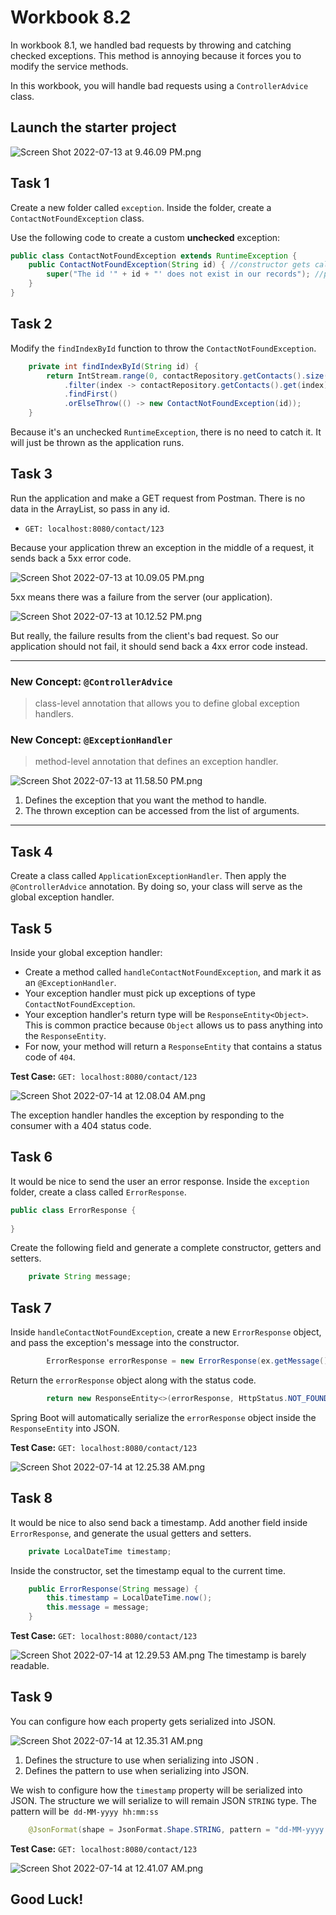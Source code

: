 # Workbook 8.2
In workbook 8.1, we handled bad requests by throwing and catching checked exceptions. This method is annoying because it forces you to modify the service methods.

In this workbook, you will handle bad requests using a `ControllerAdvice` class.

## Launch the starter project

![Screen Shot 2022-07-13 at 9.46.09 PM.png](https://firebasestorage.googleapis.com/v0/b/learnthepart-75aed.appspot.com/o/images%2F61ddd3d5-0f46-46e7-9228-00672cff0cfc?alt=media&token=02c6d424-ce69-4e37-9d34-11549e8cf82b)

## Task 1

Create a new folder called `exception`. Inside the folder, create a `ContactNotFoundException` class.

Use the following code to create a custom **unchecked** exception:

```java
public class ContactNotFoundException extends RuntimeException { 
    public ContactNotFoundException(String id) { //constructor gets called when exception is thrown
        super("The id '" + id + "' does not exist in our records"); //passing an error message into the parent constructor allows us to access it later...
    }
}
```
## Task 2

Modify the `findIndexById` function to throw the `ContactNotFoundException`.
```java
    private int findIndexById(String id) {
        return IntStream.range(0, contactRepository.getContacts().size())
            .filter(index -> contactRepository.getContacts().get(index).getId().equals(id))
            .findFirst()
            .orElseThrow(() -> new ContactNotFoundException(id));
    }
```
Because it's an unchecked `RuntimeException`, there is no need to catch it. It will just be thrown as the application runs.

## Task 3
Run the application and make a GET request from Postman. There is no data in the ArrayList, so pass in any id.

- `GET: localhost:8080/contact/123`

Because your application threw an exception in the middle of a request, it sends back a 5xx error code. 

![Screen Shot 2022-07-13 at 10.09.05 PM.png](https://firebasestorage.googleapis.com/v0/b/learnthepart-75aed.appspot.com/o/images%2F7dd852f1-a19a-464d-9361-2f85fab6f74c?alt=media&token=bc3cedd3-3107-45d8-aca4-e29a912b1db9)

5xx means there was a failure from the server (our application).

![Screen Shot 2022-07-13 at 10.12.52 PM.png](https://firebasestorage.googleapis.com/v0/b/learnthepart-75aed.appspot.com/o/images%2F126ff7bb-81bc-4988-aeae-81c6d6b1dd7a?alt=media&token=4bd49d91-f4bf-4c74-ae55-1ee3bc0499e0)

But really, the failure results from the client's bad request. So our application should not fail, it should send back a 4xx error code instead.

---
### New Concept: `@ControllerAdvice`
> class-level annotation that allows you to define global exception handlers.

### New Concept: `@ExceptionHandler`
> method-level annotation that defines an exception handler.

![Screen Shot 2022-07-13 at 11.58.50 PM.png](https://firebasestorage.googleapis.com/v0/b/learnthepart-75aed.appspot.com/o/images%2F06f9dfba-89bc-420b-93e2-4d152fac8ff8?alt=media&token=e47896c8-7557-4e5f-b4cd-d57c476c195b)

1. Defines the exception that you want the method to handle.
2. The thrown exception can be accessed from the list of arguments.
---

## Task 4
Create a class called `ApplicationExceptionHandler`. Then apply the `@ControllerAdvice` annotation. By doing so, your class will serve as the global exception handler.

## Task 5

Inside your global exception handler:

- Create a  method called `handleContactNotFoundException`, and mark it as an `@ExceptionHandler`.
- Your exception handler must pick up exceptions of type `ContactNotFoundException`. 
- Your exception handler's return type will be `ResponseEntity<Object>`. This is common practice because `Object` allows us to pass anything into the `ResponseEntity`.
- For now, your method will return a `ResponseEntity` that contains a status code of `404`.



**Test Case:** `GET: localhost:8080/contact/123`

![Screen Shot 2022-07-14 at 12.08.04 AM.png](https://firebasestorage.googleapis.com/v0/b/learnthepart-75aed.appspot.com/o/images%2Ffa623082-afee-4729-b0f5-5e2a2b1ae3da?alt=media&token=842d160a-7cf2-4f01-b777-0b3186c9838d)

The exception handler handles the exception by responding to the consumer with a 404 status code.

## Task 6

It would be nice to send the user an error response. Inside the `exception` folder, create a class called `ErrorResponse`.

```java
public class ErrorResponse {
    
}
```

Create the following field and generate a complete constructor, getters and setters.
```java
    private String message;
```
## Task 7

Inside `handleContactNotFoundException`, create a new `ErrorResponse` object, and pass the exception's message into the constructor. 
```java
        ErrorResponse errorResponse = new ErrorResponse(ex.getMessage());
```

Return the `errorResponse` object along with the status code.
```java
        return new ResponseEntity<>(errorResponse, HttpStatus.NOT_FOUND);
```
 Spring Boot will automatically serialize the `errorResponse` object inside the `ResponseEntity` into JSON.

**Test Case:** `GET: localhost:8080/contact/123`

![Screen Shot 2022-07-14 at 12.25.38 AM.png](https://firebasestorage.googleapis.com/v0/b/learnthepart-75aed.appspot.com/o/images%2F39917490-f009-4889-848d-da5011bc52b5?alt=media&token=ea009a3a-8ae7-4b8d-814f-681ca6cfe6fb)

## Task 8

It would be nice to also send back a timestamp. Add another field inside `ErrorResponse`, and generate the usual getters and setters.
```java
    private LocalDateTime timestamp;
```
Inside the constructor, set the timestamp equal to the current time.
```java
    public ErrorResponse(String message) {
        this.timestamp = LocalDateTime.now();
        this.message = message;
    }
```
**Test Case:** `GET: localhost:8080/contact/123`

![Screen Shot 2022-07-14 at 12.29.53 AM.png](https://firebasestorage.googleapis.com/v0/b/learnthepart-75aed.appspot.com/o/images%2F77977372-29b1-46ae-a1f1-a217cc9c91e2?alt=media&token=e13e445c-800c-4306-bc16-73026a43c72e)
The timestamp is barely readable.
## Task 9
You can configure how each property gets serialized into JSON.

![Screen Shot 2022-07-14 at 12.35.31 AM.png](https://firebasestorage.googleapis.com/v0/b/learnthepart-75aed.appspot.com/o/images%2Fb20a7dd3-d037-41ec-bdb6-3cc8e19f83b7?alt=media&token=4e215a75-947f-4bb4-88b4-40737b503d8c)

1.  Defines the structure to use when serializing into JSON . 
2.  Defines the pattern to use when serializing into JSON.

We wish to configure how the `timestamp` property will be serialized into JSON. The structure we will serialize to will remain JSON `STRING` type. The pattern will be` dd-MM-yyyy hh:mm:ss`
```java
    @JsonFormat(shape = JsonFormat.Shape.STRING, pattern = "dd-MM-yyyy hh:mm:ss")
```
**Test Case:** `GET: localhost:8080/contact/123`

![Screen Shot 2022-07-14 at 12.41.07 AM.png](https://firebasestorage.googleapis.com/v0/b/learnthepart-75aed.appspot.com/o/images%2F59ac252a-5563-4620-8320-031e0fe8bad6?alt=media&token=648d42d8-0c56-4f98-a5cb-417e7ed146fa)

## Good Luck!